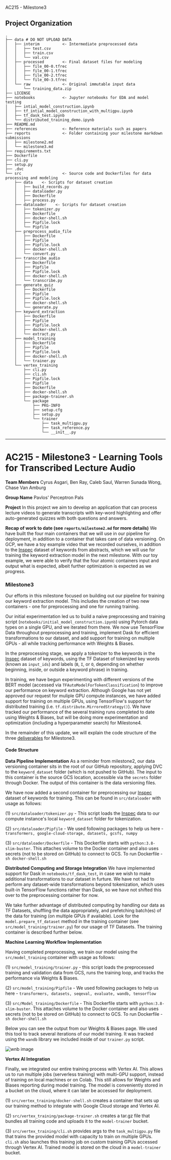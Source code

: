 AC215 - Milestone3

Project Organization
------------

    .
    ├── data # DO NOT UPLOAD DATA
    │   ├── interim          <- Intermediate preprocessed data
    │   │   ├── test.csv
    │   │   ├── train.csv
    │   │   └── val.csv
    │   ├── processed        <- Final dataset files for modeling
    │   │   ├── file_00-0.tfrec
    │   │   ├── file_00-1.tfrec
    │   │   ├── file_00-2.tfrec
    │   │   └── file_00-3.tfrec
    │   └── raw              <- Original immutable input data
    │       └── training_data.zip
    ├── LICENSE
    ├── notebooks            <- Jupyter notebooks for EDA and model testing
    │   ├── intial_model_construction.ipynb
    │   ├── tf_intial_model_construction_with_multigpu.ipynb
    │   ├── tf_dask_test.ipynb
    │   └── distributed_training_demo.ipynb
    ├── README.md
    ├── references           <- Reference materials such as papers
    ├── reports              <- Folder containing your milestone markdown submissions
    │   ├── milestone2.md
    │   └── milestone3.md
    ├── requirements.txt
    ├── Dockerfile
    ├── cli.py
    ├── setup.py
    ├── .dvc      
    └── src                  <- Source code and Dockerfiles for data processing and modeling
        ├── data    <- Scripts for dataset creation
        │   ├── build_records.py
        │   ├── dataloader.py
        │   ├── Dockerfile
        │   ├── process.py
        ├── dataloader    <- Scripts for dataset creation
        │   ├── tokenizer.py
        │   ├── Dockerfile
        │   ├── docker-shell.sh
        │   ├── Pipfile.lock
        │   └── Pipfile
        ├── preprocess_audio_file
        │   ├── Dockerfile
        │   ├── Pipfile
        │   ├── Pipfile.lock
        │   ├── docker-shell.sh
        │   └── convert.py
        ├── transcribe_audio
        │   ├── Dockerfile
        │   ├── Pipfile
        │   ├── Pipfile.lock
        │   ├── docker-shell.sh
        │   └── transcribe.py
        ├── generate_quiz
        │   ├── Dockerfile
        │   ├── Pipfile
        │   ├── Pipfile.lock
        │   ├── docker-shell.sh
        │   └── generate.py
        ├── keyword_extraction
        │   ├── Dockerfile
        │   ├── Pipfile
        │   ├── Pipfile.lock
        │   ├── docker-shell.sh
        │   └── extract.py
        ├── model_training
        │   ├── Dockerfile
        │   ├── Pipfile
        │   ├── Pipfile.lock
        │   ├── docker-shell.sh
        │   └── trainer.py
        └── vertex_training
            ├── cli.py
            ├── cli.sh
            ├── Pipfile.lock
            ├── Pipfile
            ├── Dockerfile
            ├── docker-shell.sh
            ├── package-trainer.sh
            └── package
                ├── PKG-INFO
                ├── setup.cfg
                ├── setup.py
                └── trainer
                    ├── task_multigpu.py
                    ├── task_reference.py
                    └── __init__.py
                

--------
# AC215 - Milestone3 - Learning Tools for Transcribed Lecture Audio

**Team Members**
Cyrus Asgari, Ben Ray, Caleb Saul, Warren Sunada Wong, Chase Van Amburg

**Group Name**
Pavlos' Perceptron Pals

**Project**
In this project we aim to develop an application that can process lecture videos to generate transcripts with key-word highlighting and offer auto-generated quizzes with both questions and answers.

**Recap of work to date (see `reports/milestone2.md` for more details)**
We have built the four main containers that we will use in our pipeline for deployment, in addition to a container that takes care of data versioning. On GCP, we have a toy example video that we recorded ourselves, in addition to the [Inspec](https://huggingface.co/datasets/midas/inspec) dataset of keywords from abstracts, which we will use for training the keyword extraction model in the next milestone. With our toy example, we were able to verify that the four atomic containers input and output what is expected, albeit further optimization is expected as we progress.

### Milestone3 ###

Our efforts in this milestone focused on building out our pipeline for training our keyword extraction model. This includes the creation of two new containers - one for preprocessing and one for running training.

Our initial experimentation led us to build a naive preprocessing and training script (`notebooks/initial_model_construction.ipynb`) using Pytorch data types on a single GPU, and we iterated from there. We now use TensorFlow Data throughout preprocessing and training, implement Dask for efficient transformations to our dataset, and add support for training on multiple GPUs - all while tracking performance with Weights & Biases.

In the preprocessing stage, we apply a tokenizer to the keywords in the [Inspec](https://huggingface.co/datasets/midas/inspec) dataset of keywords, using the TF Dataset of tokenized key words (known as `input_ids`) and labels (`B`, `I`, or `O`, depending on whether beginning, inside, or outside a keyword phrase) in training.

In training, we have begun experimenting with different versions of the BERT model (accessed via `TFAutoModelForTokenClassification`) to improve our performance on keyword extraction. Although Google has not yet approved our request for muliple GPU compute instances, we have added support for training on multiple GPUs, using TensorFlow's support for distributed training (i.e. `tf.distribute.MirroredStrategy()`). We have tracked our performance of the several training runs completed to date using Weights & Biases, but will be doing more experimentation and optimization (including a hyperparameter search) for Milestone4.

In the remainder of this update, we will explain the code structure of the three [deliverables](https://harvard-iacs.github.io/2023-AC215/milestone3/#deliverables) for Milestone3.

#### Code Structure

**Data Pipeline Implementation**
As a reminder from milestone2, our data versioning container sits in the root of our GitHub repository, applying DVC to the `keyword_dataset` folder (which is not pushed to GitHub). The input to this container is the source GCS location, accessible via the `secrets` folder through Docker. The output of this container is the data versioning files.
  
We have now added a second container for preprocessing our [Inspec](https://huggingface.co/datasets/midas/inspec) dataset of keywords for training. This can be found in `src/dataloader` with usage as follows:

(1) `src/dataloader/tokenizer.py`  - This script loads the [Inspec](https://huggingface.co/datasets/midas/inspec) data to our compute instance's local `keyword_dataset` folder for tokenization.

(2) `src/dataloader/Pipfile` - We used following packages to help us here - `transformers, google-cloud-storage, datasets, gcsfs, numpy` 

(3) `src/dataloader/Dockerfile` - This Dockerfile starts with `python:3.8-slim-buster`. This <statement> attaches volume to the Docker container and also uses secrets (not to be stored on GitHub) to connect to GCS. To run Dockerfile - `sh docker-shell.sh`


**Distributed Computing and Storage Integration**
We have implemented support for Dask in `notebooks/tf_dask_test`, in case we wish to make additional transformations to our dataset in furture. We have not had to perform any dataset-wide transformations beyond tokenization, which uses built-in TensorFlow functions rather than Dask, so we have not shifted this over to the preprocessing container for now.

We take further advantage of distributed computing by handling our data as TF Datasets, shuffling the data appropriately, and prefetching batch(es) of the data for training (on multiple GPUs if available). Look for the `model.prepare_tf_dataset` method in the training container (see `src/model_training/trainer.py`) for our usage of TF Datasets. The training container is described further below.

**Machine Learning Workflow Implementation**

Having completed preprocessing, we train our model using the `src/model_training` container with usage as follows:

(1) `src/model_training/trainer.py`  - this script loads the preprocessed training and validation data from GCS, runs the training loop, and tracks the performance via Weights & Biases.

(2) `src/model_training/Pipfile` - We used following packages to help us here - `transformers, datasets, seqeval, evaluate, wandb, tensorflow` 

(3) `src/Model_training/Dockerfile` - This Dockerfile starts with `python:3.8-slim-buster`. This <statement> attaches volume to the Docker container and also uses secrets (not to be stored on GitHub) to connect to GCS. To run Dockerfile - `sh docker-shell.sh`


Below you can see the output from our Weights & Biases page. We used this tool to track several iterations of our model training. It was tracked using the `wandb` library we included inside of our `trainer.py` script. 

![wnb image](images/wandb.png)


**Vertex AI Integration**

Finally, we integrated our entire training process with Vertex AI. This allows us to run multiple jobs (serverless training) with multi-GPU support, instead of training on local machines or on Colab. This still allows for Weights and Biases reporting during model training. The model is conveniently stored in a bucket on the cloud, where it can later be accessed for deployment. 

(1) `src/vertex_training/docker-shell.sh` creates a container that sets up our training method to integrate with Google Cloud storage and Vertex AI.

(2) `src/vertex_training/package-trainer.sh` creates a tar.gz file that bundles all training code and uploads it to the `model-trainer` bucket.

(3) `src/vertex_training/cli.sh` provides args to the `task_multigpu.py` file that trains the provided model with capacity to train on multiple GPUs. `cli.sh` also launches this training job on custom training GPUs accessed through Vertex AI. Trained model is stored on the cloud in a `model-trainer` bucket.
